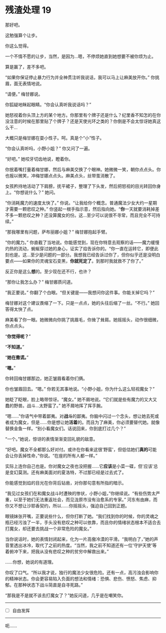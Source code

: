 # 残渣处理 19

那好吧。

这勉强算个让步。

你这么觉得。

一个不情不愿的让步，当然，是因为...嗯，不停烦她直到她想要不被你烦为止。

算是赢了，差不多吧。

“如果你保证停止暴力行为并全神贯注听我说话，我可以马上让麻美放开你。” 你挑眉，面无表情地说。

“请便。” 梅甘娜说。

你狐疑地眯起眼睛。“你会认真听我说话吗？”

她怒视着你头顶上方的某个地方。你那里有个牌子还是什么？纪里香不知怎的在你没注意的时候在那里贴了个牌子？还是天使光环之类的？你倒是不会太惊讶她真这么干...

大概只是梅甘娜在耍小性子。呵。真是个“小”性子。

“你会认真听吗，小野小姐？” 你又问了一遍。

“好吧。” 她咬牙切齿地说，瞪着你。

你抿着嘴打量着梅甘娜，然后与麻美交换了个眼神。她微微一笑，朝你点点头。你也报以微笑，冲梅甘娜点点头。麻美点头，丝带茧消散了。

女孩矜持地活动了下肩膀，抚平裙子，整理了下头发，然后把怒视的目光转回你身上。“你想说什么？” 她问。

“你消耗魔力的速度太快了。” 你说。“让我给你个概念。普通魔法少女大约一星期才需要一颗悲叹之种。” 你竖起一根手指示意，然后指向她。“**你**一天就要消耗掉差不多一颗悲叹之种？还没算魔女的份。这...至少可以说很不寻常，而且完全不可持续。”

“那我哪里有问题，萨布丽娜小姐？” 梅甘娜抱起手臂。

“你的魔力。” 你直截了当地说。你能感觉到，现在你特意去观察的话——魔力缓慢灼热的流动，蜿蜒穿过她的身心，证实了焰告诉你的。“你一直在运转它，即便此刻也是。这...至少是问题的一部分。我想我已经告诉过你了，但你似乎还是没明白要点——如果你的灵魂宝石变黑，**你就死定了**。到那时我就救不了你了。”

反正你是这么**想**的。至少现在还不行，也许？

“那你让我怎么办？” 梅甘娜质问道。

“我正要说。” 你翻了个白眼。“但关键是——我想问你这件事。你能关掉它吗？”

梅甘娜对这个建议畏缩了一下。只是一点点，她的头往后缩了一丝。“不行。” 她回答得太快了点。

麻美看了你一眼。她微微向你挑了挑眉毛，你耸了耸肩。她摇摇头，动作很细微，你点点头。

“**你觉得呢？**”

“**不知道。**”

“**她在撒谎。**”

“**嗯。**”

你转回梅甘娜那边，她正皱眉看着你们俩。

你也皱眉回去。“嗯。” 你若无其事地说。“小野小姐，你为什么这么轻视魔女？”

她眨了眨眼，脸上略带惊讶。“魔女。” 她不屑地说。“它们就是些有魔力的又大又蠢的野兽。战斗...太野蛮了。” 她不屑地挥了挥手腕。

“嗯……”你语气中带着鄙夷。对**战斗**的鄙夷。你脑中闪过一个念头，想让她去死或者成为魔女，但是……你是想让她**活着**的。而且为了麻美，你必须要替代她。就像替换金鱼一样。“别小看魔女们。话说回来，你到底打过几个？”

“一个。”她说，惊讶的表情渐渐变回礼貌的敌意。

“好吧。魔女不全都那么好对付。或许在你看来这很'野蛮'，但低估她们**真的**可能会让你丢掉性命，”你说。“在座的所有人都一样。”

实际上连你自己也是。你对魔女之夜也没把握……它**应该**是小菜一碟，但'应该'总是变幻莫测。还有麻美面对的夏洛特，不过那已经是过去式了。

你能感觉到焰的目光在你背后钻凿，对你那句意有所指的暗示。

“我见过女孩们在和魔女战斗时遭殃的惨状，小野小姐，”你继续说。“有些伤势太严重，以至于她们无法重返社会，而见泷原市没有治愈系的专家。” 河东有由麻，而你又不想让沙耶香契约，所以……你摇摇头，强迫自己回到正题。

眼镜妹张开嘴，正要说些什么，但你打断了她。“我们找到你的时候，你的灵魂之瓶已经污浊了一半，手头没有悲叹之种可以依靠，而且你的情绪状态根本不适合去打魔女，却还要去挑战一个非常危险的魔女。”

当你说话时，她的表情封闭起来，化为一片高傲冷漠的平滑。“我明白了，”她的声音里透出冰冷，取代了之前的热度。“当然，我之前不知道还有一位'守护天使'等着俯冲下来，把我从没有悲叹之种的贫穷中解救出来。”

……你想，她说的有道理。

你叹了口气。“所以我才说，独行的魔法少女很危险。还有一点，高污浊会影响你的精神状态。你会更容易陷入负面的想法和情绪：恐惧、悲伤、愤怒、焦虑、抑郁。在那种状态下战斗简直是自寻死路。”

“那我是不是就不该去打魔女了？”她反问道，几乎是在嘲笑你。

---

- [ ] 自由发挥

---

呃……
